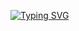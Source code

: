 [![Typing SVG](https://readme-typing-svg.demolab.com?font=Madimi+One&size=45&duration=2000&pause=300&color=22779D&center=true&vCenter=true&multiline=true&random=false&width=800&height=120&lines=Software+Engineer+;Specialist+In+Mobile+Development)](https://git.io/typing-svg)
